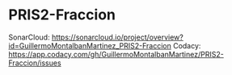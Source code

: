 # PRIS2-Fraccion
SonarCloud: https://sonarcloud.io/project/overview?id=GuillermoMontalbanMartinez_PRIS2-Fraccion
Codacy: https://app.codacy.com/gh/GuillermoMontalbanMartinez/PRIS2-Fraccion/issues
